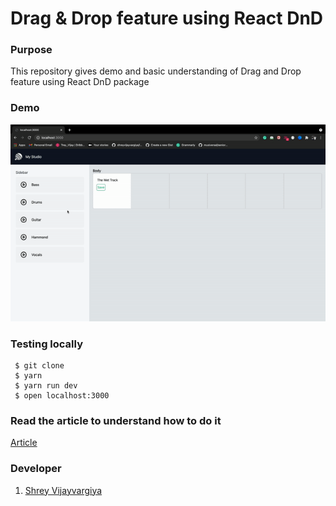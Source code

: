<h1>Drag & Drop feature using React DnD</h1>

<h3>Purpose</h3>
<p>This repository gives demo and basic understanding of Drag and Drop feature using React DnD package</p>

<h3>Demo</h3>
<img src="./public/demo.gif" />

<h3>Testing locally</h3>

 ```
  $ git clone
  $ yarn
  $ yarn run dev
  $ open localhost:3000
 ```

<h3>Read the article to understand how to do it</h3>
<a href="">Article</a>

<h3>Developer</h3>
<ol>
  <li>
    <a href="https://www.ihatereading.in/squad">Shrey Vijayvargiya </a>
  </li>  
</ol>
